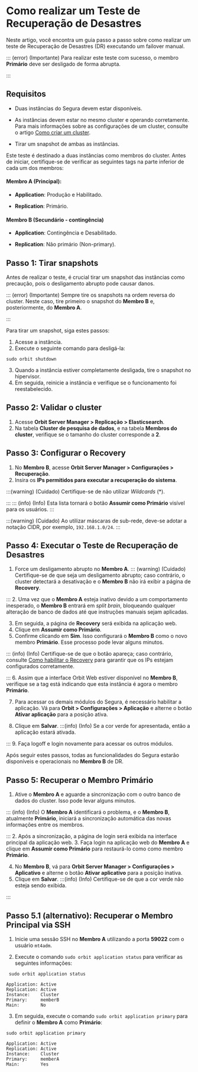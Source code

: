 # Como realizar um Teste de Recuperação de Desastres

Neste artigo, você encontra um guia passo a passo sobre como realizar um teste de Recuperação de Desastres (DR) executando um failover manual.


::: (error) (Importante)
Para realizar este teste com sucesso, o membro **Primário** deve ser desligado de forma abrupta. 


:::

## Requisitos

* Duas instâncias do Segura devem estar disponíveis.
* As instâncias devem estar no mesmo cluster e operando corretamente. Para mais informações sobre as configurações de um cluster, consulte o artigo [Como criar um cluster](/v4/docs/pt/installation-data-replication-how-to-create-a-cluster).

* Tirar um snapshot de ambas as instâncias.

Este teste é destinado a duas instâncias como membros do cluster. Antes de iniciar,  certifique-se de verificar as seguintes tags na parte inferior de cada um dos membros:


#### Membro A (Principal):

* **Application**: Produção e Habilitado.

* **Replication**: Primário.

#### Membro B (Secundário - contingência)

* **Application**: Contingência e Desabilitado.

* **Replication**: Não primário (Non-primary).

## Passo 1: Tirar snapshots

Antes de realizar o teste, é crucial tirar um snapshot das instâncias como precaução, pois o desligamento abrupto pode causar danos.

::: (error) (Importante)
Sempre tire os snapshots na ordem reversa do cluster. Neste caso, tire primeiro o snapshot do **Membro B** e, posteriormente, do **Membro A**.

:::

Para tirar um snapshot, siga estes passos:

1. Acesse a instância.
2. Execute o seguinte comando para desligá-la:

```Shell
sudo orbit shutdown

```
3. Quando a instância estiver completamente desligada, tire o snapshot no hipervisor.
4. Em seguida, reinicie a instância e verifique se o funcionamento foi reestabelecido. 

## Passo 2: Validar o cluster

1. Acesse **Orbit Server Manager > Replicação > Elasticsearch**. 
2. Na tabela **Cluster de pesquisa de dados**, e na tabela **Membros do cluster**, verifique se o tamanho do cluster corresponde a **2**.

## Passo 3: Configurar o Recovery

1. No **Membro B**, acesse **Orbit Server Manager > Configurações > Recuperação**.
2. Insira os **IPs permitidos para executar a recuperação do sistema**. 

:::(warning) (Cuidado)
Certifique-se de não utilizar *Wildcards* (*).

:::
::: (info) (Info)
Esta lista tornará o botão **Assumir como Primário** visível para os usuários.
:::

:::(warning) (Cuidado)
Ao utilizar máscaras de sub-rede, deve-se adotar a notação CIDR, por exemplo, `192.168.1.0/24`.
:::

## Passo 4: Executar o Teste de Recuperação de Desastres

1. Force um desligamento abrupto no **Membro A**. 
::: (warning) (Cuidado)
Certifique-se de que seja um desligamento abrupto; caso contrário, o cluster detectará a desativação e o **Membro B** não irá exibir a página de **Recovery**.

:::
2. Uma vez que o **Membro A** esteja inativo devido a um comportamento inesperado, o **Membro B** entrará em *split brain*, bloqueando qualquer alteração de banco de dados até que instruções manuais sejam aplicadas. 

3. Em seguida, a página de **Recovery** será exibida na aplicação web.
4. Clique em **Assumir como Primário**. 
5. Confirme clicando em **Sim**. Isso configurará o **Membro B** como o novo membro **Primário**. Esse processo pode levar alguns minutos.

::: (info) (Info)
Certifique-se de que o botão apareça; caso contrário, consulte [Como habilitar o Recovery](/v4/docs/pt/installation-data-replication-how-to-enable-recovery) para garantir que os IPs estejam configurados corretamente.

:::
6. Assim que a interface Orbit Web estiver disponível no **Membro B**, verifique se a tag está indicando que esta instância é agora o membro **Primário**.

7. Para acessar os demais módulos do Segura, é necessário habilitar a aplicação. Vá para **Orbit > Configurações > Aplicação** e alterne o botão **Ativar aplicação** para a posição ativa.

8. Clique em **Salvar**. 
:::(info) (Info)
Se a cor verde for apresentada, então a aplicação estará ativada.

:::
9.  Faça logoff e login novamente para acessar os outros módulos.

Após seguir estes passos, todas as funcionalidades do Segura estarão disponíveis e operacionais no **Membro B** de DR.


## Passo 5: Recuperar o Membro Primário

1. Ative o **Membro A** e aguarde a sincronização com o outro banco de dados do cluster. Isso pode levar alguns minutos.


::: (info) (Info)
O **Membro A** identificará o problema, e o **Membro B**, atualmente **Primário**, iniciará a sincronização automática das novas informações entre os membros.

:::
2. Após a sincronização, a página de login será exibida na interface principal da aplicação web.
3. Faça login na aplicação web do **Membro A** e clique em **Assumir como Primário** para restaurá-lo como como membro **Primário**.

4. No **Membro B**, vá para **Orbit Server Manager > Configurações > Aplicativo** e alterne o botão **Ativar aplicativo** para a posição inativa.
5. Clique em **Salvar**. 
:::(info) (Info)
Certifique-se de que a cor verde não esteja sendo exibida.

:::

## Passo 5.1 (alternativo): Recuperar o Membro Principal via SSH


1. Inicie uma sessão SSH no **Membro A** utilizando a porta **59022** com o usuário `mt4adm`. 

2. Execute o comando `sudo orbit application status` para verificar as seguintes informações: 
```Shell
 sudo orbit application status

Application: Active
Replication: Active
Instance:    Cluster
Primary:     memberB
Main:        No

```
3. Em seguida, execute o comando `sudo orbit application primary` para definir o **Membro A** como **Primário**: 

```Shell
sudo orbit application primary

Application: Active
Replication: Active
Instance:    Cluster
Primary:     memberA
Main:        Yes

```
